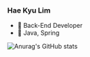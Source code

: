 ### Hae Kyu Lim

- 🐥 Back-End Developer
- 🌱 Java, Spring

![Anurag's GitHub stats](https://github-readme-stats.vercel.app/api?username=limhaekyu&show_icons=true&theme=merko)







<!-- **limhaekyu/limhaekyu** is a ✨ _special_ ✨ repository because its `README.md` (this file) appears on your GitHub profile.



Here are some ideas to get you started:

- 🔭 I’m currently working on ...
- 🌱 I’m currently learning ...
- 👯 I’m looking to collaborate on ...
- 🤔 I’m looking for help with ...
- 💬 Ask me about ...
- 📫 How to reach me: ...
- 😄 Pronouns: ...
- ⚡ Fun fact: ... -->


